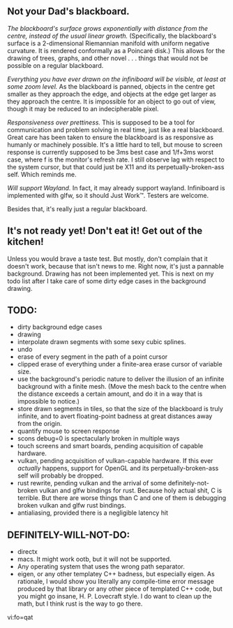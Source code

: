 ## Not your Dad's blackboard.

*The blackboard's surface grows exponentially with distance from the centre,
instead of the usual linear growth.* (Specifically, the blackboard's surface is
a 2-dimensional Riemannian manifold with uniform negative curvature.  It is
rendered conformally as a Poincaré disk.) This allows for the drawing of trees,
graphs, and other novel . . . things that would not be possible on a regular
blackboard.

*Everything you have ever drawn on the infiniboard will be visible, at least at
some zoom level.* As the blackboard is panned, objects in the centre get
smaller as they approach the edge, and objects at the edge get larger as they
approach the centre. It is impossible for an object to go out of view, though
it may be reduced to an indecipherable pixel.

*Responsiveness over prettiness.* This is supposed to be a tool for
communication and problem solving in real time, just like a real blackboard.
Great care has been taken to ensure the blackboard is as responsive as humanly
or machinely possible. It's a little hard to tell, but mouse to screen response
is currently supposed to be 3ms best case and 1/f+3ms worst case, where f is
the monitor's refresh rate. I still observe lag with respect to the system
cursor, but that could just be X11 and its perpetually-broken-ass self. Which
reminds me.

*Will support Wayland.* In fact, it may already support wayland. Infiniboard is
implemented with glfw, so it should Just Work™. Testers are welcome.

Besides that, it's really just a regular blackboard.

## It's not ready yet! Don't eat it! Get out of the kitchen!

Unless you would brave a taste test. But mostly, don't complain that it doesn't
work, because that isn't news to me. Right now, it's just a pannable
background.  Drawing has not been implemented yet.  This is next on my todo
list after I take care of some dirty edge cases in the background drawing.

## TODO:

* dirty background edge cases
* drawing
* interpolate drawn segments with some sexy cubic splines.
* undo
* erase of every segment in the path of a point cursor
* clipped erase of everything under a finite-area erase cursor of variable
  size.
* use the background's periodic nature to deliver the illusion of an infinite
  background with a finite mesh. (Move the mesh back to the centre when the
  distance exceeds a certain amount, and do it in a way that is impossible to
  notice.)
* store drawn segments in tiles, so that the size of the blackboard is truly
  infinite, and to avert floating-point badness at great distances away from
  the origin.
* quantify mouse to screen response
* scons debug=0 is spectacularly broken in multiple ways
* touch screens and smart boards, pending acquisition of capable hardware.
* vulkan, pending acquisition of vulkan-capable hardware. If this ever
  *actually* happens, support for OpenGL and its perpetually-broken-ass self
  will probably be dropped.
* rust rewrite, pending vulkan and the arrival of some definitely-not-broken
  vulkan and glfw bindings for rust. Because holy actual shit, C is terrible.
  But there are worse things than C and one of them is debugging broken vulkan
  and glfw rust bindings.
* antialiasing, provided there is a negligible latency hit

## DEFINITELY-WILL-NOT-DO:

* directx
* macs. It might work ootb, but it will not be supported.
* Any operating system that uses the wrong path separator.
* eigen, or any other templatey C++ badness, but especially eigen. As
  rationale, I would show you literally any compile-time error message produced
  by that library or any other piece of templated C++ code, but you might go
  insane, H.  P.  Lovecraft style.  I do want to clean up the math, but I think
  rust is the way to go there.



 vi:fo=qat
